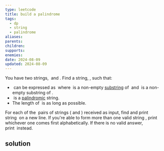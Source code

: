 ```yaml
---
type: leetcode
title: build a palindrome
tags:
  - dp
  - string
  - palindrome
aliases: 
parents: 
children: 
supports: 
enemies: 
date: 2024-08-09
updated: 2024-08-09
---
```


You have two strings,  and . Find a string, , such that:

-  can be expressed as  where  is a non-empty [substring](https://en.wikipedia.org/wiki/Substring) of  and  is a non-empty substring of .
-  is a [palindromic](https://en.wikipedia.org/wiki/Palindrome) string.
- The length of  is as long as possible.

For each of the  pairs of strings ( and ) received as input, find and print string  on a new line. If you're able to form more than one valid string , print whichever one comes first alphabetically. If there is no valid answer, print  instead.

## solution

```python

```
